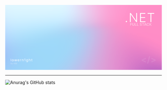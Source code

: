 <img src="banner.png" 
alt="banner">


----
![Anurag's GitHub stats](https://github-readme-stats.vercel.app/api?username=lowern1ght&theme=graywhite&show_icons=true)
